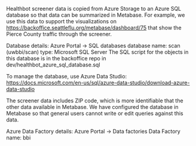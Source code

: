 Healthbot screener data is copied from Azure Storage to an Azure SQL database so that data can be summarized in Metabase. For example, we use this data to support the visualizations on https://backoffice.seattleflu.org/metabase/dashboard/75 that show the Pierce County traffic through the screener.

Database details:
Azure Portal -> SQL databases
database name: scan (uwbbi/scan)
type: Microsoft SQL Server
The SQL script for the objects in this database is in the backoffice repo in dev/healthbot_azure_sql_database.sql

To manage the database, use Azure Data Studio:
https://docs.microsoft.com/en-us/sql/azure-data-studio/download-azure-data-studio

The screener data includes ZIP code, which is more identifiable that the other data available in Metabase. We have configured the database in Metabase so that general users cannot write or edit queries against this data. 

Azure Data Factory details:
Azure Portal -> Data factories
Data Factory name: bbi



